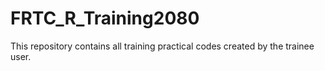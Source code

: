 # FRTC_R_Training2080
This repository contains all training practical codes created by the trainee user.
